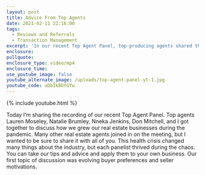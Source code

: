 ```yaml
---
layout: post
title: Advice From Top Agents
date: 2021-02-11 22:16:00
tags:
  - Reviews and Referrals
  - Transaction Management
excerpt: 'In our recent Top Agent Panel, top-producing agents shared their experiences.'
enclosure:
pullquote:
enclosure_type: video/mp4
enclosure_time:
use_youtube_image: false
youtube_alternate_image: /uploads/top-agent-panel-yt-1.jpg
youtube_code: aDbIkBbYGYw
---
```


{% include youtube.html %}

Today I’m sharing the recording of our recent Top Agent Panel. Top agents Lauren Moseley, Natalie Brumley, Nneka Jenkins, Don Mitchell, and I got together to discuss how we grew our real estate businesses during the pandemic. Many other real estate agents joined in on the meeting, but I wanted to be sure to share it with all of you. This health crisis changed many things about the industry, but each panelist thrived during the chaos. You can take our tips and advice and apply them to your own business. Our first topic of discussion was evolving buyer preferences and seller motivations.
